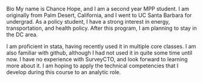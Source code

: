Bio
My name is Chance Hope, and I am a second year MPP student. I am originally from Palm Desert, California, and I went to UC Santa Barbara for undergrad. As a policy student, I have a strong interest in energy, transportation, and health policy. After this program, I am planning to stay in the DC area. 

I am proficient in stata, having recently used it in multiple core classes. I am also familiar with github, although I had not used it in quite some time until now. I have no experience with SurveyCTO, and look forward to learning more about it. I am hoping to apply the technical competencies that I develop during this course to an analytic role.
